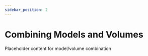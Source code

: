 ```yaml
---
sidebar_position: 2
---
```


# Combining Models and Volumes

Placeholder content for model/volume combination